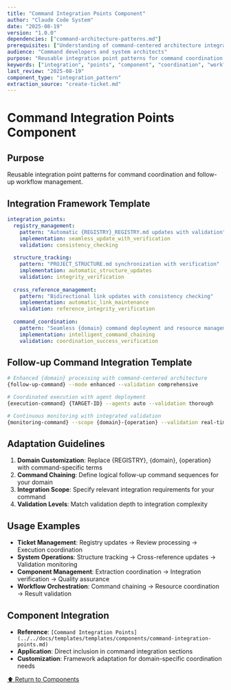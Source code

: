 ```yaml
---
title: "Command Integration Points Component"
author: "Claude Code System"
date: "2025-08-19"
version: "1.0.0"
dependencies: ["command-architecture-patterns.md"]
prerequisites: ["Understanding of command-centered architecture integration"]
audience: "Command developers and system architects"
purpose: "Reusable integration point patterns for command coordination and follow-up workflows"
keywords: ["integration", "points", "component", "coordination", "workflow", "commands"]
last_review: "2025-08-19"
component_type: "integration_pattern"
extraction_source: "create-ticket.md"
---
```


# Command Integration Points Component

## Purpose
Reusable integration point patterns for command coordination and follow-up workflow management.

## Integration Framework Template
```yaml
integration_points:
  registry_management:
    pattern: "Automatic {REGISTRY}_REGISTRY.md updates with validation"
    implementation: seamless_update_with_verification
    validation: consistency_checking
    
  structure_tracking:
    pattern: "PROJECT_STRUCTURE.md synchronization with verification"
    implementation: automatic_structure_updates
    validation: integrity_verification
    
  cross_reference_management:
    pattern: "Bidirectional link updates with consistency checking"
    implementation: automatic_link_maintenance
    validation: reference_integrity_verification
    
  command_coordination:
    pattern: "Seamless {domain} command deployment and resource management"
    implementation: intelligent_command_chaining
    validation: coordination_success_verification
```

## Follow-up Command Integration Template
```bash
# Enhanced {domain} processing with command-centered architecture
{follow-up-command} --mode enhanced --validation comprehensive

# Coordinated execution with agent deployment
{execution-command} {TARGET-ID} --agents auto --validation thorough

# Continuous monitoring with integrated validation
{monitoring-command} --scope {domain}-{operation} --validation real-time
```

## Adaptation Guidelines
1. **Domain Customization**: Replace {REGISTRY}, {domain}, {operation} with command-specific terms
2. **Command Chaining**: Define logical follow-up command sequences for your domain
3. **Integration Scope**: Specify relevant integration requirements for your command
4. **Validation Levels**: Match validation depth to integration complexity

## Usage Examples
- **Ticket Management**: Registry updates → Review processing → Execution coordination
- **System Operations**: Structure tracking → Cross-reference updates → Validation monitoring
- **Component Management**: Extraction coordination → Integration verification → Quality assurance
- **Workflow Orchestration**: Command chaining → Resource coordination → Result validation

## Component Integration
- **Reference**: `[Command Integration Points](../../docs/templates/templates/components/command-integration-points.md)`
- **Application**: Direct inclusion in command integration sections
- **Customization**: Framework adaptation for domain-specific coordination needs

[⬆ Return to Components](README.md)